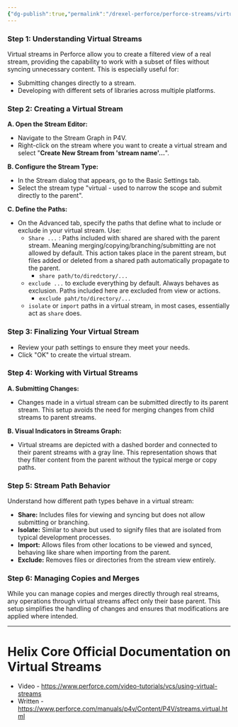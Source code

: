 ```yaml
---
{"dg-publish":true,"permalink":"/drexel-perforce/perforce-streams/virtual-streams/"}
---
```


### Step 1: Understanding Virtual Streams

Virtual streams in Perforce allow you to create a filtered view of a real stream, providing the capability to work with a subset of files without syncing unnecessary content. This is especially useful for:

- Submitting changes directly to a stream.
- Developing with different sets of libraries across multiple platforms.

### Step 2: Creating a Virtual Stream

**A. Open the Stream Editor:**

- Navigate to the Stream Graph in P4V.
- Right-click on the stream where you want to create a virtual stream and select "**Create New Stream from 'stream name'…**".

**B. Configure the Stream Type:**

- In the Stream dialog that appears, go to the Basic Settings tab.
- Select the stream type "virtual - used to narrow the scope and submit directly to the parent".

**C. Define the Paths:**

- On the Advanced tab, specify the paths that define what to include or exclude in your virtual stream. Use:
    - `Share ...` : Paths included with shared are shared with the parent stream. Meaning merging/copying/branching/submitting are not allowed by default. This action takes place in the parent stream, but files added or deleted from a shared path automatically propagate to the parent.
        - ``` share path/to/diredctory/... ```
    - `exclude ...` to exclude everything by default. Always behaves as exclusion. Paths included here are excluded from view or actions.
        - ```exclude paht/to/directory/...```
    - `isolate` or `import` paths in a virtual stream, in most cases, essentially act as `share` does.

### Step 3: Finalizing Your Virtual Stream

- Review your path settings to ensure they meet your needs.
- Click "OK" to create the virtual stream.

### Step 4: Working with Virtual Streams

**A. Submitting Changes:**

- Changes made in a virtual stream can be submitted directly to its parent stream. This setup avoids the need for merging changes from child streams to parent streams.

**B. Visual Indicators in Streams Graph:**

- Virtual streams are depicted with a dashed border and connected to their parent streams with a gray line. This representation shows that they filter content from the parent without the typical merge or copy paths.

### Step 5: Stream Path Behavior

Understand how different path types behave in a virtual stream:

- **Share:** Includes files for viewing and syncing but does not allow submitting or branching.
- **Isolate:** Similar to share but used to signify files that are isolated from typical development processes.
- **Import:** Allows files from other locations to be viewed and synced, behaving like share when importing from the parent.
- **Exclude:** Removes files or directories from the stream view entirely.

### Step 6: Managing Copies and Merges

While you can manage copies and merges directly through real streams, any operations through virtual streams affect only their base parent. This setup simplifies the handling of changes and ensures that modifications are applied where intended.

---
# Helix Core Official Documentation on Virtual Streams
- Video - https://www.perforce.com/video-tutorials/vcs/using-virtual-streams 
-  Written - https://www.perforce.com/manuals/p4v/Content/P4V/streams.virtual.html